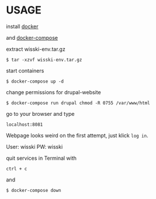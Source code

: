 # USAGE

install [docker](https://docs.docker.com/install/)

and [docker-compose](https://docs.docker.com/compose/install/)

extract wisski-env.tar.gz 

`$ tar -xzvf wisski-env.tar.gz`

start containers

`$ docker-compose up -d`

change permissions for drupal-website

`$ docker-compose run drupal chmod -R 0755 /var/www/html`

go to your browser and type

`localhost:8081`

Webpage looks weird on the first attempt, just klick `log in`.

User: wisski
PW: wisski

quit services in Terminal with 

`ctrl + c`

and 

`$ docker-compose down`

